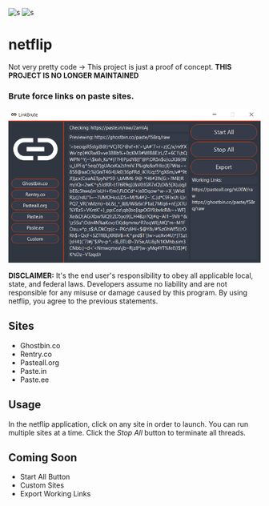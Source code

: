![s](https://img.shields.io/badge/release-v1.0-red) ![s](https://img.shields.io/badge/license-MIT-red)

# netflip
Not very pretty code -> This project is just a proof of concept.
**THIS PROJECT IS NO LONGER MAINTAINED**

### Brute force links on paste sites.
<img src="./images/demo.png">

**DISCLAIMER:** It's the end user's responsibility to obey all applicable local, state, and federal laws. Developers assume no liability and are not responsible for any misuse or damage caused by this program. By using netflip, you agree to the previous statements.

## Sites
- Ghostbin.co
- Rentry.co
- Pasteall.org
- Paste.in
- Paste.ee

## Usage
In the netflip application, click on any site in order to launch. You can run multiple sites at a time. Click the *Stop All* button to terminate all threads.

## Coming Soon
- Start All Button
- Custom Sites
- Export Working Links

